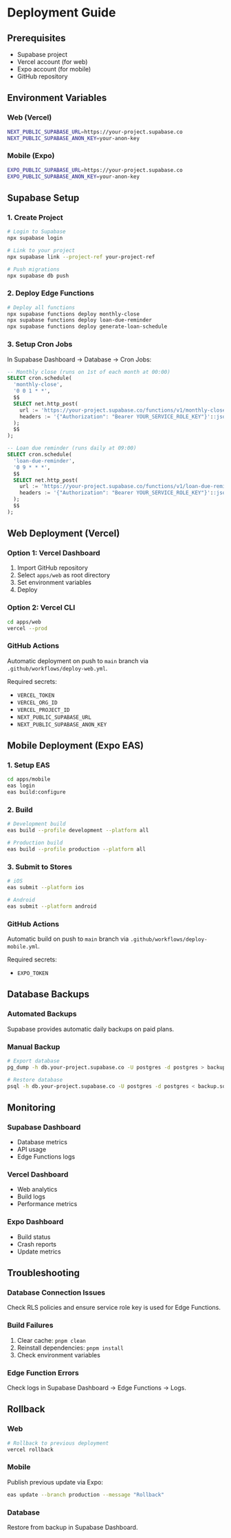 # Deployment Guide

## Prerequisites

- Supabase project
- Vercel account (for web)
- Expo account (for mobile)
- GitHub repository

## Environment Variables

### Web (Vercel)

```bash
NEXT_PUBLIC_SUPABASE_URL=https://your-project.supabase.co
NEXT_PUBLIC_SUPABASE_ANON_KEY=your-anon-key
```

### Mobile (Expo)

```bash
EXPO_PUBLIC_SUPABASE_URL=https://your-project.supabase.co
EXPO_PUBLIC_SUPABASE_ANON_KEY=your-anon-key
```

## Supabase Setup

### 1. Create Project

```bash
# Login to Supabase
npx supabase login

# Link to your project
npx supabase link --project-ref your-project-ref

# Push migrations
npx supabase db push
```

### 2. Deploy Edge Functions

```bash
# Deploy all functions
npx supabase functions deploy monthly-close
npx supabase functions deploy loan-due-reminder
npx supabase functions deploy generate-loan-schedule
```

### 3. Setup Cron Jobs

In Supabase Dashboard → Database → Cron Jobs:

```sql
-- Monthly close (runs on 1st of each month at 00:00)
SELECT cron.schedule(
  'monthly-close',
  '0 0 1 * *',
  $$
  SELECT net.http_post(
    url := 'https://your-project.supabase.co/functions/v1/monthly-close',
    headers := '{"Authorization": "Bearer YOUR_SERVICE_ROLE_KEY"}'::jsonb
  );
  $$
);

-- Loan due reminder (runs daily at 09:00)
SELECT cron.schedule(
  'loan-due-reminder',
  '0 9 * * *',
  $$
  SELECT net.http_post(
    url := 'https://your-project.supabase.co/functions/v1/loan-due-reminder',
    headers := '{"Authorization": "Bearer YOUR_SERVICE_ROLE_KEY"}'::jsonb
  );
  $$
);
```

## Web Deployment (Vercel)

### Option 1: Vercel Dashboard

1. Import GitHub repository
2. Select `apps/web` as root directory
3. Set environment variables
4. Deploy

### Option 2: Vercel CLI

```bash
cd apps/web
vercel --prod
```

### GitHub Actions

Automatic deployment on push to `main` branch via `.github/workflows/deploy-web.yml`.

Required secrets:
- `VERCEL_TOKEN`
- `VERCEL_ORG_ID`
- `VERCEL_PROJECT_ID`
- `NEXT_PUBLIC_SUPABASE_URL`
- `NEXT_PUBLIC_SUPABASE_ANON_KEY`

## Mobile Deployment (Expo EAS)

### 1. Setup EAS

```bash
cd apps/mobile
eas login
eas build:configure
```

### 2. Build

```bash
# Development build
eas build --profile development --platform all

# Production build
eas build --profile production --platform all
```

### 3. Submit to Stores

```bash
# iOS
eas submit --platform ios

# Android
eas submit --platform android
```

### GitHub Actions

Automatic build on push to `main` branch via `.github/workflows/deploy-mobile.yml`.

Required secrets:
- `EXPO_TOKEN`

## Database Backups

### Automated Backups

Supabase provides automatic daily backups on paid plans.

### Manual Backup

```bash
# Export database
pg_dump -h db.your-project.supabase.co -U postgres -d postgres > backup.sql

# Restore database
psql -h db.your-project.supabase.co -U postgres -d postgres < backup.sql
```

## Monitoring

### Supabase Dashboard

- Database metrics
- API usage
- Edge Functions logs

### Vercel Dashboard

- Web analytics
- Build logs
- Performance metrics

### Expo Dashboard

- Build status
- Crash reports
- Update metrics

## Troubleshooting

### Database Connection Issues

Check RLS policies and ensure service role key is used for Edge Functions.

### Build Failures

1. Clear cache: `pnpm clean`
2. Reinstall dependencies: `pnpm install`
3. Check environment variables

### Edge Function Errors

Check logs in Supabase Dashboard → Edge Functions → Logs.

## Rollback

### Web

```bash
# Rollback to previous deployment
vercel rollback
```

### Mobile

Publish previous update via Expo:

```bash
eas update --branch production --message "Rollback"
```

### Database

Restore from backup in Supabase Dashboard.

